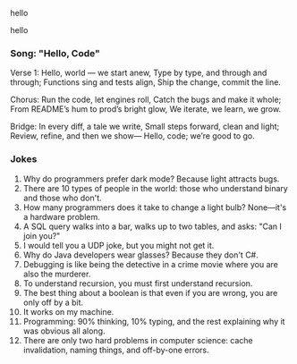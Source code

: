 
hello

hello

### Song: "Hello, Code"

Verse 1:
Hello, world — we start anew,
Type by type, and through and through;
Functions sing and tests align,
Ship the change, commit the line.

Chorus:
Run the code, let engines roll,
Catch the bugs and make it whole;
From README’s hum to prod’s bright glow,
We iterate, we learn, we grow.

Bridge:
In every diff, a tale we write,
Small steps forward, clean and light;
Review, refine, and then we show—
Hello, code; we’re good to go.

### Jokes

1. Why do programmers prefer dark mode? Because light attracts bugs.
2. There are 10 types of people in the world: those who understand binary and those who don't.
3. How many programmers does it take to change a light bulb? None—it's a hardware problem.
4. A SQL query walks into a bar, walks up to two tables, and asks: "Can I join you?"
5. I would tell you a UDP joke, but you might not get it.
6. Why do Java developers wear glasses? Because they don't C#.
7. Debugging is like being the detective in a crime movie where you are also the murderer.
8. To understand recursion, you must first understand recursion.
9. The best thing about a boolean is that even if you are wrong, you are only off by a bit.
10. It works on my machine.
11. Programming: 90% thinking, 10% typing, and the rest explaining why it was obvious all along.
12. There are only two hard problems in computer science: cache invalidation, naming things, and off-by-one errors.


